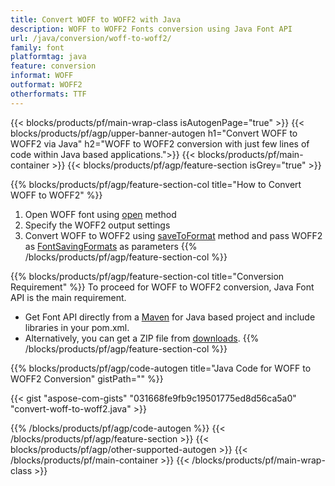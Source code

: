```yaml
---
title: Convert WOFF to WOFF2 with Java 
description: WOFF to WOFF2 Fonts conversion using Java Font API
url: /java/conversion/woff-to-woff2/
family: font
platformtag: java
feature: conversion
informat: WOFF
outformat: WOFF2
otherformats: TTF
---
```


{{< blocks/products/pf/main-wrap-class isAutogenPage="true" >}}
{{< blocks/products/pf/agp/upper-banner-autogen h1="Convert WOFF to WOFF2 via Java" h2="WOFF to WOFF2 conversion with just few lines of code within Java based applications.">}}
{{< blocks/products/pf/main-container >}}
{{< blocks/products/pf/agp/feature-section isGrey="true" >}}

{{% blocks/products/pf/agp/feature-section-col title="How to Convert WOFF to WOFF2" %}}
1. Open WOFF font using [open](https://apireference.aspose.com/font/java/com.aspose.font/Font#open-com.aspose.font.FontDefinition-) method
2. Specify the WOFF2 output settings 
3. Convert WOFF to WOFF2 using [saveToFormat](https://apireference.aspose.com/font/java/com.aspose.font/Font#saveToFormat-java.io.OutputStream-com.aspose.font.FontSavingFormats-) method and pass WOFF2 as [FontSavingFormats](https://apireference.aspose.com/font/java/com.aspose.font/FontSavingFormats) as parameters
{{% /blocks/products/pf/agp/feature-section-col %}}

{{% blocks/products/pf/agp/feature-section-col title="Conversion Requirement" %}}
To proceed for WOFF to WOFF2 conversion, Java Font API is the main requirement.
- Get Font API directly from a [Maven](https://repository.aspose.com/webapp/#/artifacts/browse/tree/General/repo/com/aspose/aspose-font) for Java based project and include libraries in your pom.xml.
- Alternatively, you can get a ZIP file from [downloads](https://downloads.aspose.com/font/java).
{{% /blocks/products/pf/agp/feature-section-col %}}

{{% blocks/products/pf/agp/code-autogen title="Java Code for WOFF to WOFF2 Conversion" gistPath="" %}}

{{< gist "aspose-com-gists" "031668fe9fb9c19501775ed8d56ca5a0" "convert-woff-to-woff2.java" >}}

{{% /blocks/products/pf/agp/code-autogen %}}
{{< /blocks/products/pf/agp/feature-section >}}
{{< blocks/products/pf/agp/other-supported-autogen >}}
{{< /blocks/products/pf/main-container >}}
{{< /blocks/products/pf/main-wrap-class >}}